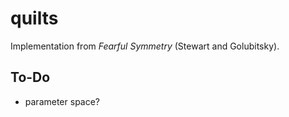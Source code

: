 # quilts

Implementation from _Fearful Symmetry_ (Stewart and Golubitsky).

## To-Do
* parameter space?